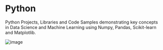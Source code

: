# Python
Python Projects, Libraries and Code Samples demonstrating key concepts in Data Science and Machine Learning using Numpy, Pandas, Scikit-learn and Matplotlib.


![image](https://github.com/user-attachments/assets/7d0ffce3-b988-431e-b71c-c8651dd81d2e)


